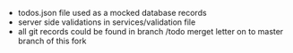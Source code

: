 - todos.json file used as a mocked database records
- server side validations in services/validation file
- all git records could be found in branch /todo merget letter on to master branch of this fork